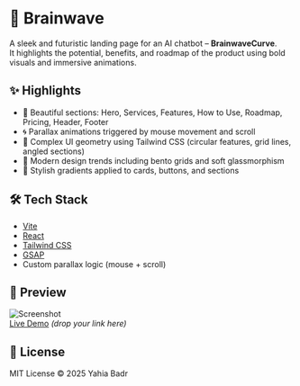 # 🧠 Brainwave

A sleek and futuristic landing page for an AI chatbot – **BrainwaveCurve**.  
It highlights the potential, benefits, and roadmap of the product using bold visuals and immersive animations.

## ✨ Highlights

- 🎯 Beautiful sections: Hero, Services, Features, How to Use, Roadmap, Pricing, Header, Footer
- 🌀 Parallax animations triggered by mouse movement and scroll
- 🧩 Complex UI geometry using Tailwind CSS (circular features, grid lines, angled sections)
- 📐 Modern design trends including bento grids and soft glassmorphism
- 🎨 Stylish gradients applied to cards, buttons, and sections

## 🛠️ Tech Stack

- [Vite](https://vitejs.dev/)
- [React](https://reactjs.org/)
- [Tailwind CSS](https://tailwindcss.com/)
- [GSAP](https://gsap.com/)
- Custom parallax logic (mouse + scroll)

## 📸 Preview

![Screenshot](./public/assets/screenshot.png)  
[Live Demo](#) *(drop your link here)*

## 📄 License
MIT License © 2025 Yahia Badr
